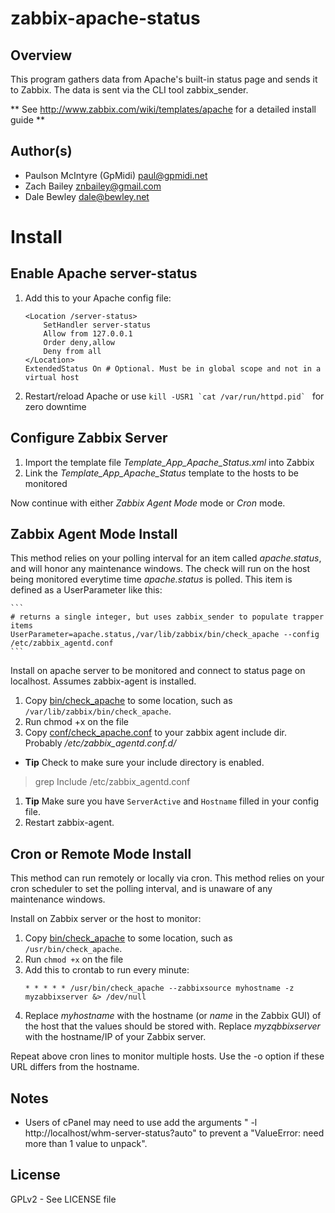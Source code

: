 zabbix-apache-status
====================

Overview
--------
This program gathers data from Apache's built-in status page and 
sends it to Zabbix. The data is sent via the CLI tool zabbix_sender.

** See http://www.zabbix.com/wiki/templates/apache for a detailed install guide **

Author(s)
--------
* Paulson McIntyre (GpMidi) <paul@gpmidi.net>
* Zach Bailey <znbailey@gmail.com>
* Dale Bewley <dale@bewley.net>

Install
=======

Enable Apache server-status
---------------------------
 1. Add this to your Apache config file: 

    ```ApacheConf
    <Location /server-status>
        SetHandler server-status
        Allow from 127.0.0.1
        Order deny,allow
        Deny from all
    </Location>
    ExtendedStatus On # Optional. Must be in global scope and not in a virtual host
    ```
 1. Restart/reload Apache or use ```kill -USR1 `cat /var/run/httpd.pid` ``` for zero downtime

Configure Zabbix Server
-----------------------
 1. Import the template file *Template_App_Apache_Status.xml* into Zabbix
 1. Link the *Template_App_Apache_Status* template to the hosts to be monitored

Now continue with either *Zabbix Agent Mode* mode or *Cron* mode.

Zabbix Agent Mode Install
--------------------------
This method relies on your polling interval for an item called *apache.status*, and will honor any maintenance windows.
The check will run on the host being monitored everytime time *apache.status* is polled. This item is defined as a UserParameter like this:

    ```
    # returns a single integer, but uses zabbix_sender to populate trapper items
    UserParameter=apache.status,/var/lib/zabbix/bin/check_apache --config /etc/zabbix_agentd.conf
    ```

Install on apache server to be monitored and connect to status page on localhost. Assumes zabbix-agent is installed.

 1. Copy [bin/check_apache](check_apache) to some location, such as `/var/lib/zabbix/bin/check_apache`.
 1. Run chmod +x on the file
 1. Copy [conf/check_apache.conf](check_apache.conf) to your zabbix agent include dir. Probably */etc/zabbix_agentd.conf.d/*
 - **Tip** Check to make sure your include directory is enabled.
 > grep Include /etc/zabbix_agentd.conf
 1. **Tip** Make sure you have `ServerActive` and `Hostname` filled in your config file.
 1. Restart zabbix-agent.

Cron or Remote Mode Install
---------------------------
This method can run remotely or locally via cron. This method relies on your cron scheduler to set the polling interval, and is unaware of any maintenance windows.

Install on Zabbix server or the host to monitor:

 1. Copy [bin/check_apache](check_apache) to some location, such as `/usr/bin/check_apache`.
 1. Run `chmod +x` on the file
 1. Add this to crontab to run every minute:
    ```
    * * * * * /usr/bin/check_apache --zabbixsource myhostname -z myzabbixserver &> /dev/null
    ```
 1. Replace *myhostname* with the hostname (or *name* in the Zabbix GUI)
of the host that the values should be stored with. Replace *myzqbbixserver*
with the hostname/IP of your Zabbix server.

Repeat above cron lines to monitor multiple hosts. Use the -o option if these URL differs from the hostname.

Notes
------
 * Users of cPanel may need to use add the arguments " -l http://localhost/whm-server-status?auto" to prevent a "ValueError: need more than 1 value to unpack". 

License
--------
GPLv2 - See LICENSE file

